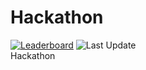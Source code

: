 # Hackathon
[![Leaderboard](https://github.com/javanile/hackathon/actions/workflows/leaderboard.yml/badge.svg)](https://github.com/javanile/hackathon/actions/workflows/leaderboard.yml)
![Last Update](https://img.shields.io/badge/Last%20Update-2025--04--06%2020%3A15%3A21%20UTC-blue)  
Hackathon  
